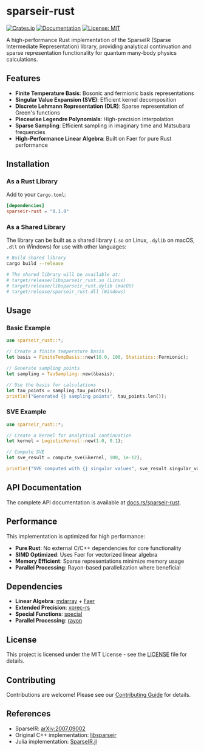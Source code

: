 # sparseir-rust

[![Crates.io](https://img.shields.io/crates/v/sparseir-rust.svg)](https://crates.io/crates/sparseir-rust)
[![Documentation](https://docs.rs/sparseir-rust/badge.svg)](https://docs.rs/sparseir-rust)
[![License: MIT](https://img.shields.io/badge/License-MIT-yellow.svg)](https://opensource.org/licenses/MIT)

A high-performance Rust implementation of the SparseIR (Sparse Intermediate Representation) library, providing analytical continuation and sparse representation functionality for quantum many-body physics calculations.

## Features

- **Finite Temperature Basis**: Bosonic and fermionic basis representations
- **Singular Value Expansion (SVE)**: Efficient kernel decomposition
- **Discrete Lehmann Representation (DLR)**: Sparse representation of Green's functions
- **Piecewise Legendre Polynomials**: High-precision interpolation
- **Sparse Sampling**: Efficient sampling in imaginary time and Matsubara frequencies
- **High-Performance Linear Algebra**: Built on Faer for pure Rust performance

## Installation

### As a Rust Library

Add to your `Cargo.toml`:

```toml
[dependencies]
sparseir-rust = "0.1.0"
```

### As a Shared Library

The library can be built as a shared library (`.so` on Linux, `.dylib` on macOS, `.dll` on Windows) for use with other languages:

```bash
# Build shared library
cargo build --release

# The shared library will be available at:
# target/release/libsparseir_rust.so (Linux)
# target/release/libsparseir_rust.dylib (macOS)
# target/release/sparseir_rust.dll (Windows)
```

## Usage

### Basic Example

```rust
use sparseir_rust::*;

// Create a finite temperature basis
let basis = FiniteTempBasis::new(10.0, 100, Statistics::Fermionic);

// Generate sampling points
let sampling = TauSampling::new(&basis);

// Use the basis for calculations
let tau_points = sampling.tau_points();
println!("Generated {} sampling points", tau_points.len());
```

### SVE Example

```rust
use sparseir_rust::*;

// Create a kernel for analytical continuation
let kernel = LogisticKernel::new(1.0, 0.1);

// Compute SVE
let sve_result = compute_sve(&kernel, 100, 1e-12);

println!("SVE computed with {} singular values", sve_result.singular_values.len());
```

## API Documentation

The complete API documentation is available at [docs.rs/sparseir-rust](https://docs.rs/sparseir-rust).

## Performance

This implementation is optimized for high performance:

- **Pure Rust**: No external C/C++ dependencies for core functionality
- **SIMD Optimized**: Uses Faer for vectorized linear algebra
- **Memory Efficient**: Sparse representations minimize memory usage
- **Parallel Processing**: Rayon-based parallelization where beneficial

## Dependencies

- **Linear Algebra**: [mdarray](https://crates.io/crates/mdarray) + [Faer](https://crates.io/crates/faer)
- **Extended Precision**: [xprec-rs](https://github.com/tuwien-cms/xprec-rs)
- **Special Functions**: [special](https://crates.io/crates/special)
- **Parallel Processing**: [rayon](https://crates.io/crates/rayon)

## License

This project is licensed under the MIT License - see the [LICENSE](LICENSE) file for details.

## Contributing

Contributions are welcome! Please see our [Contributing Guide](CONTRIBUTING.md) for details.

## References

- SparseIR: [arXiv:2007.09002](https://arxiv.org/abs/2007.09002)
- Original C++ implementation: [libsparseir](https://github.com/SpM-lab/libsparseir)
- Julia implementation: [SparseIR.jl](https://github.com/SpM-lab/SparseIR.jl)
